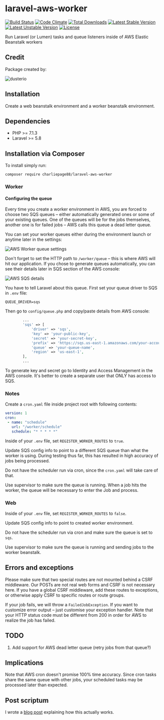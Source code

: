 # laravel-aws-worker
[![Build Status](https://travis-ci.org/dusterio/laravel-aws-worker.svg)](https://travis-ci.org/dusterio/laravel-aws-worker)
[![Code Climate](https://codeclimate.com/github/dusterio/laravel-aws-worker/badges/gpa.svg)](https://codeclimate.com/github/dusterio/laravel-aws-worker/badges)
[![Total Downloads](https://poser.pugx.org/dusterio/laravel-aws-worker/d/total.svg)](https://packagist.org/packages/dusterio/laravel-aws-worker)
[![Latest Stable Version](https://poser.pugx.org/dusterio/laravel-aws-worker/v/stable.svg)](https://packagist.org/packages/dusterio/laravel-aws-worker)
[![Latest Unstable Version](https://poser.pugx.org/dusterio/laravel-aws-worker/v/unstable.svg)](https://packagist.org/packages/dusterio/laravel-aws-worker)
[![License](https://poser.pugx.org/dusterio/laravel-aws-worker/license.svg)](https://packagist.org/packages/dusterio/laravel-plain-sqs)

Run Laravel (or Lumen) tasks and queue listeners inside of AWS Elastic Beanstalk workers

## Credit

Package created by:

![dusterio](https://github.com/dusterio/laravel-aws-worker)

## Installation

Create a web beanstalk environment and a worker beanstalk environment.

## Dependencies

* PHP >= 7.1.3
* Laravel >= 5.8

## Installation via Composer

To install simply run:

```
composer require charliepage88/laravel-aws-worker
```

### Worker

#### Configuring the queue

Every time you create a worker environment in AWS, you are forced to choose two SQS queues – either automatically generated ones or some of your existing queues. One of the queues will be for the jobs themselves, another one is for failed jobs – AWS calls this queue a dead letter queue.

You can set your worker queues either during the environment launch or anytime later in the settings:

![AWS Worker queue settings](https://www.mysenko.com/images/worker_settings.jpg)

Don't forget to set the HTTP path to ```/worker/queue``` – this is where AWS will hit our application. If you chose to generate queues automatically, you can see their details later in SQS section of the AWS console:

![AWS SQS details](https://www.mysenko.com/images/sqs_details.jpg)

You have to tell Laravel about this queue. First set your queue driver to SQS in ```.env``` file:

```
QUEUE_DRIVER=sqs
```

Then go to ```config/queue.php``` and copy/paste details from AWS console:

```php
        ...
        'sqs' => [
            'driver' => 'sqs',
            'key' => 'your-public-key',
            'secret' => 'your-secret-key',
            'prefix' => 'https://sqs.us-east-1.amazonaws.com/your-account-id',
            'queue' => 'your-queue-name',
            'region' => 'us-east-1',
        ],
        ...
```

To generate key and secret go to Identity and Access Management in the AWS console. It's better to create a separate user that ONLY has access to SQS.

### Notes

Create a `cron.yaml` file inside project root with following contents:

```yaml
version: 1
cron:
 - name: "schedule"
   url: "/worker/schedule"
   schedule: "* * * * *"
```

Inside of your `.env` file, set `REGISTER_WORKER_ROUTES` to `true`.

Update SQS config info to point to a different SQS queue than what the worker is using. During testing thus far, this has resulted in high accuracy of jobs being processed.

Do not have the scheduler run via cron, since the `cron.yaml` will take care of that.

Use supervisor to make sure the queue is running. When a job hits the worker, the queue will be necessary to enter the Job and process.

### Web

Inside of your `.env` file, set `REGISTER_WORKER_ROUTES` to `false`.

Update SQS config info to point to created worker environment.

Do not have the scheduler run via cron and make sure the queue is set to `sqs`.

Use supervisor to make sure the queue is running and sending jobs to the worker beanstalk.

## Errors and exceptions

Please make sure that two special routes are not mounted behind a CSRF middleware. Our POSTs are not real web forms and CSRF is not necessary here. If you have a global CSRF middleware, add these routes to exceptions, or otherwise apply CSRF to specific routes or route groups.

If your job fails, we will throw a ```FailedJobException```. If you want to customize error output – just customise your exception handler.
Note that your HTTP status code must be different from 200 in order for AWS to realize the job has failed.

## TODO

1. Add support for AWS dead letter queue (retry jobs from that queue?)

## Implications

Note that AWS cron doesn't promise 100% time accuracy. Since cron tasks share the same queue with other jobs, your scheduled tasks may be processed later than expected. 

## Post scriptum

I wrote a [blog post](https://blog.menara.com.au/2016/06/running-laravel-in-amazon-elastic-beanstalk/) explaining how this actually works.
